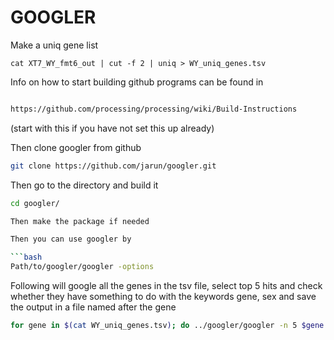 # GOOGLER

Make a uniq gene list

```
cat XT7_WY_fmt6_out | cut -f 2 | uniq > WY_uniq_genes.tsv
```

Info on how to start building github programs can be found in

```bash

https://github.com/processing/processing/wiki/Build-Instructions
```
(start with this if you have not set this up already)

Then clone googler from github

```bash
git clone https://github.com/jarun/googler.git
```

Then go to the directory and build it

```bash
cd googler/

Then make the package if needed

Then you can use googler by

```bash
Path/to/googler/googler -options
```

Following will google all the genes in the tsv file, select top 5 hits and check whether they have something to do with the keywords gene, sex and save the output in a file named after the gene

```bash
for gene in $(cat WY_uniq_genes.tsv); do ../googler/googler -n 5 $gene | grep 'gene\|sex' * >google_hits/$gene & done
```

